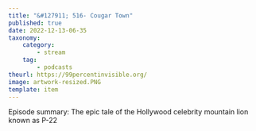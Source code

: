 ```yaml
---
title: "&#127911; 516- Cougar Town"
published: true
date: 2022-12-13-06-35
taxonomy:
    category:
        - stream
    tag:
        - podcasts
theurl: https://99percentinvisible.org/
image: artwork-resized.PNG
template: item
---
```


Episode summary: The epic tale of the Hollywood celebrity mountain lion known as P-22
